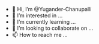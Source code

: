 - 👋 Hi, I’m @Yugander-Chanupalli
- 👀 I’m interested in ...
- 🌱 I’m currently learning ...
- 💞️ I’m looking to collaborate on ...
- 📫 How to reach me ...

<!---
Yugander-Chanupalli/Yugander-Chanupalli is a ✨ special ✨ repository because its `README.md` (this file) appears on your GitHub profile.
You can click the Preview link to take a look at your changes.
--->
